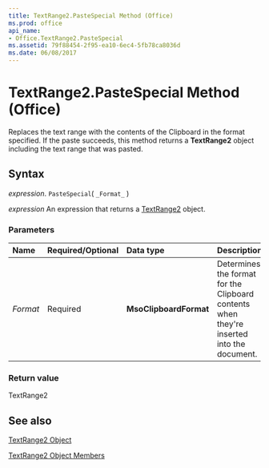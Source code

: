 ```yaml
---
title: TextRange2.PasteSpecial Method (Office)
ms.prod: office
api_name:
- Office.TextRange2.PasteSpecial
ms.assetid: 79f88454-2f95-ea10-6ec4-5fb78ca8036d
ms.date: 06/08/2017
---
```



# TextRange2.PasteSpecial Method (Office)

Replaces the text range with the contents of the Clipboard in the format specified. If the paste succeeds, this method returns a  **TextRange2** object including the text range that was pasted.


## Syntax

 _expression_. `PasteSpecial`( `_Format_` )

 _expression_ An expression that returns a [TextRange2](./Office.TextRange2.md) object.


### Parameters



|Name|Required/Optional|Data type|Description|
|:-----|:-----|:-----|:-----|
| _Format_|Required|**MsoClipboardFormat**|Determines the format for the Clipboard contents when they're inserted into the document.|

### Return value

TextRange2


## See also


[TextRange2 Object](Office.TextRange2.md)



[TextRange2 Object Members](./overview/Library-Reference/textrange2-members-office.md)

